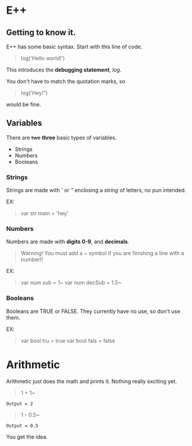 # E++
## Getting to know it.
E++ has some basic syntax.
Start with this line of code.

> log('Hello world!')

This introduces the **debugging statement**, *log*.

You don't have to match the quotation marks, so
> log('Hey!")

would be fine.

## Variables
There are ~~two~~ **three** basic types of variables.

- Strings
- Numbers
- Booleans

### Strings
Strings are made with *'* or *"* enclosing a *string* of letters, no pun intended.

EX:
> var str main = 'hey'

### Numbers
Numbers are made with **digits 0-9**, and **decimals**.

> Warning! You must add a *~* symbol if you are finishing a line with a number!!

EX:
> var num sub = 1~
> var num decSub = 1.5~

### Booleans
Booleans are TRUE or FALSE. They currently have no use, so don't use them.

EX:
> var bool tru = true
> var bool fals = false

# Arithmetic
Arithmetic just does the math and prints it.
Nothing really exciting yet.

> 1 + 1~

`Output = 2`

> 1 - 0.5~

`Output = 0.5`

You get the idea.
